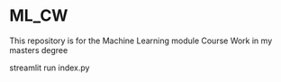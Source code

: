 # ML_CW
This repository is for the Machine Learning module Course Work in my masters degree

streamlit run index.py